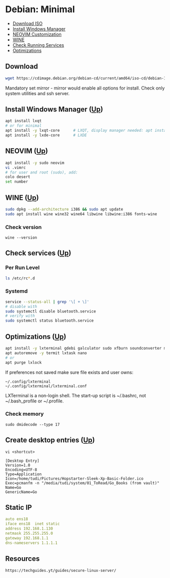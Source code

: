 # Debian: Minimal <a name="top"></a>
* [Download ISO](#download)
* [Install Windows Manager](#lxqt)
* [NEOVIM Customization](#vim)
* [WINE](#wine)
* [Check Running Services](#check)
* [Optimizations](#optim)

## Download <a name="download"></a>
```bash
wget https://cdimage.debian.org/debian-cd/current/amd64/iso-cd/debian-10.3.0-amd64-netinst.iso
```
Mandatory set mirror - mirror would enable all options for install. Check only system utilities and ssh server.

## Install Windows Manager <a name="lxqt"></a>  ([Up](#top))
```bash
apt install lxqt
# or for minimal
apt install -y lxqt-core      # LXQT, display manager needed: apt install lightdm
apt install -y lxde-core      # LXDE
```
## NEOVIM <a name="vim"></a>  ([Up](#top))
```bash
apt install -y sudo neovim
vi .vimrc  
# for user and root (sudo), add:
colo desert
set number
```
## WINE <a name="wine"></a>  ([Up](#top))
```bash
sudo dpkg --add-architecture i386 && sudo apt update
sudo apt install wine wine32 wine64 libwine libwine:i386 fonts-wine
```
### Check version
```
wine --version
```
## Check services <a name="check"></a>  ([Up](#top))
### Per Run Level
```bash
ls /etc/rc*.d
```
### Systemd
```bash
service --status-all | grep '\[ + \]'
# disable with
sudo systemctl disable bluetooth.service
# verify with
sudo systemctl status bluetooth.service
```
## Optimizations <a name="optim"></a>  ([Up](#top))
```bash
apt install -y lxterminal gdebi galculator sudo xfburn soundconverter mc p7zip-full qpdfview qbittorrent geany
apt autoremove -y termit lxtask nano
# or
apt purge lxlock
```
If preferences not saved make sure file exists and user owns:
```vim
~/.config/lxterminal
~/.config/lxterminal/lxterminal.conf
```
LXTerminal is a non-login shell. 
The start-up script is ~/.bashrc, not ~/.bash_profile or ~/.profile.

### Check memory
```
sudo dmidecode --type 17
```

## Create desktop entries  ([Up](#top))
```
vi <shortcut>

[Desktop Entry]
Version=1.0
Encoding=UTF-8
Type=Application
Icon=/home/tudi/Pictures/Hopstarter-Sleek-Xp-Basic-Folder.ico
Exec=pcmanfm -n "/media/tudi/system/01_ToRead/Go_Books (from vault)"
Name=Go
GenericName=Go
```
## Static IP
```yaml
auto ens18
iface ens18  inet static
address 192.168.1.130
netmask 255.255.255.0
gateway 192.168.1.1
dns-nameservers 1.1.1.1
```
## Resources
```
https://techguides.yt/guides/secure-linux-server/
```
